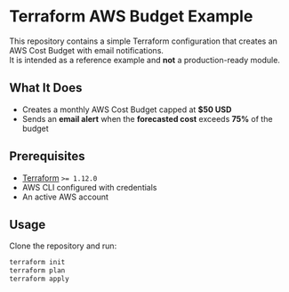 # Terraform AWS Budget Example

This repository contains a simple Terraform configuration that creates an AWS Cost Budget with email notifications.  
It is intended as a reference example and **not** a production-ready module.


## What It Does
- Creates a monthly AWS Cost Budget capped at **$50 USD**
- Sends an **email alert** when the **forecasted cost** exceeds **75%** of the budget


## Prerequisites
- [Terraform](https://developer.hashicorp.com/terraform/downloads) `>= 1.12.0`
- AWS CLI configured with credentials  
- An active AWS account


## Usage
Clone the repository and run:
```bash
terraform init
terraform plan
terraform apply
